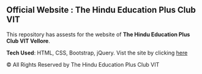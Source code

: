 ## Official Website : The Hindu Education Plus Club VIT

This repository has assests for the website of **The Hindu Education Plus Club VIT Vellore**.

**Tech Used**: HTML, CSS, Bootstrap, jQuery.
Vist the site by clicking [here](https://www.thepcvit.com)

&copy;
All Rights Reserved by The Hindu Education Plus Club VIT
